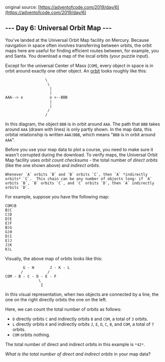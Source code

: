 original source: [https://adventofcode.com/2019/day/6](https://adventofcode.com/2019/day/6)
## --- Day 6: Universal Orbit Map ---
You've landed at the Universal Orbit Map facility on Mercury.  Because navigation in space often involves transferring between orbits, the orbit maps here are useful for finding efficient routes between, for example, you and Santa. You download a map of the local orbits (your puzzle input).

Except for the universal Center of Mass (`COM`), every object in space is in orbit around exactly one other object.  An [orbit](https://en.wikipedia.org/wiki/Orbit) looks roughly like this:

```
                  \
                   \
                    |
                    |
AAA--> o            o <--BBB
                    |
                    |
                   /
                  /
```

In this diagram, the object `BBB` is in orbit around `AAA`. The path that `BBB` takes around `AAA` (drawn with lines) is only partly shown. In the map data, this orbital relationship is written `AAA)BBB`, which means "`BBB` is in orbit around `AAA`".

Before you use your map data to plot a course, you need to make sure it wasn't corrupted during the download.  To verify maps, the Universal Orbit Map facility uses *orbit count checksums* - the total number of *direct orbits* (like the one shown above) and *indirect orbits*.

	Whenever `A` orbits `B` and `B` orbits `C`, then `A` *indirectly orbits* `C`.  This chain can be any number of objects long: if `A` orbits `B`, `B` orbits `C`, and `C` orbits `D`, then `A` indirectly orbits `D`.

For example, suppose you have the following map:

```
COM)B
B)C
C)D
D)E
E)F
B)G
G)H
D)I
E)J
J)K
K)L
```

Visually, the above map of orbits looks like this:

```
        G - H       J - K - L
       /           /
COM - B - C - D - E - F
               \
                I
```

In this visual representation, when two objects are connected by a line, the one on the right directly orbits the one on the left.

Here, we can count the total number of orbits as follows:


 - `D` directly orbits `C` and indirectly orbits `B` and `COM`, a total of `3` orbits.
 - `L` directly orbits `K` and indirectly orbits `J`, `E`, `D`, `C`, `B`, and `COM`, a total of `7` orbits.
 - `COM` orbits nothing.

The total number of direct and indirect orbits in this example is `*42*`.

*What is the total number of direct and indirect orbits* in your map data?


